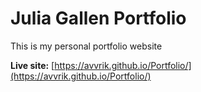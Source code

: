 # Julia Gallen Portfolio

This is my personal portfolio website

**Live site:** [https://avvrik.github.io/Portfolio/](https://avvrik.github.io/Portfolio/)
